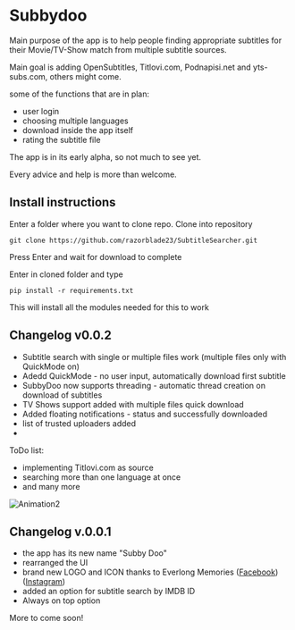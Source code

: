 # Subbydoo
Main purpose of the app is to help people finding appropriate subtitles for their Movie/TV-Show match from multiple subtitle sources.

Main goal is adding OpenSubtitles, Titlovi.com, Podnapisi.net and yts-subs.com, others might come.

some of the functions that are in plan:
- user login
- choosing multiple languages
- download inside the app itself
- rating the subtitle file

The app is in its early alpha, so not much to see yet.

Every advice and help is more than welcome.

## Install instructions
Enter a folder where you want to clone repo.
Clone into repository

`git clone https://github.com/razorblade23/SubtitleSearcher.git`

Press Enter and wait for download to complete

Enter in cloned folder and type

`pip install -r requirements.txt`

This will install all the modules needed for this to work

## Changelog v0.0.2
- Subtitle search with single or multiple files work (multiple files only with QuickMode on)
- Adedd QuickMode - no user input, automatically download first subtitle
- SubbyDoo now supports threading - automatic thread creation on download of subtitles
- TV Shows support added with multiple files quick download
- Added floating notifications - status and successfully downloaded
- list of trusted uploaders added
- 

ToDo list:
- implementing Titlovi.com as source
- searching more than one language at once
- and many more

![Animation2](https://user-images.githubusercontent.com/22005396/141836730-b7a05fa5-9a39-4ba6-a68c-03d3ea91660a.gif)



## Changelog v.0.0.1

- the app has its new name "Subby Doo"
- rearranged the UI
- brand new LOGO and ICON thanks to Everlong Memories ([Facebook](https://www.facebook.com/Everlong-Memories-105967217783434)) ([Instagram](https://www.instagram.com/everlong_memories/))
- added an option for subtitle search by IMDB ID
- Always on top option





More to come soon!

